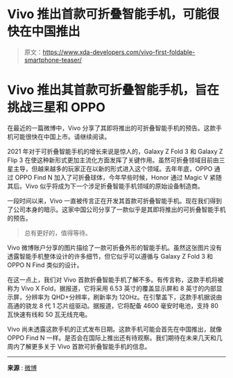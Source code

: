 # Vivo 推出首款可折叠智能手机，可能很快在中国推出

> 原文：<https://www.xda-developers.com/vivo-first-foldable-smartphone-teaser/>

# Vivo 推出其首款可折叠智能手机，旨在挑战三星和 OPPO

在最近的一篇微博中，Vivo 分享了其即将推出的可折叠智能手机的预告。这款手机可能很快在中国上市。请继续阅读。

2021 年对于可折叠智能手机的增长来说是惊人的，Galaxy Z Fold 3 和 Galaxy Z Flip 3 在使这种新形式更加主流化方面发挥了关键作用。虽然可折叠领域目前由三星主导，但越来越多的玩家正在以新的形式进入这个领域。去年年底，OPPO 通过 OPPO Find N 加入了可折叠球体，今年早些时候，Honor 通过 Magic V 紧随其后。Vivo 似乎将成为下一个涉足折叠智能手机领域的原始设备制造商。

一段时间以来，Vivo 一直被传言正在开发其首款可折叠智能手机。现在我们得到了公司本身的暗示。这家中国公司分享了一款似乎是其即将推出的可折叠智能手机的预告。

> 总有更好的，值得等待。

Vivo 微博账户分享的图片描绘了一款可折叠外形的智能手机。虽然这张图片没有透露智能手机整体设计的许多细节，但它似乎可以遵循与 Galaxy Z Fold 3 和 OPPO N Find 类似的设计。

在这一点上，我们对 Vivo 首款折叠智能手机了解不多。有传言称，这款手机将被称为 Vivo X Fold，据报道，它将采用 6.53 英寸的覆盖显示屏和 8 英寸的内部显示屏，分辨率为 QHD+分辨率，刷新率为 120Hz。在引擎盖下，这款手机据说由高通的骁龙 8 代 1 芯片组驱动。据报道，它将配备 4600 毫安时电池，支持 80 瓦快速有线和 50 瓦无线充电。

Vivo 尚未透露这款手机的正式发布日期。这款手机可能会首先在中国推出，就像 OPPO Find N 一样。是否会在国际上推出还有待观察。我们期待在未来几天和几周内了解更多关于 Vivo 首款可折叠智能手机的信息。

* * *

**来源** : [微博](https://weibo.com/1809745371/LlkKWwVZq)